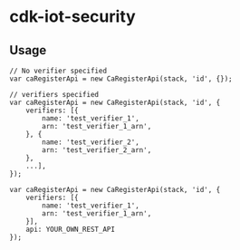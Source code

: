 # cdk-iot-security

## Usage

    // No verifier specified
    var caRegisterApi = new CaRegisterApi(stack, 'id', {});

    // verifiers specified
    var caRegisterApi = new CaRegisterApi(stack, 'id', {
        verifiers: [{
            name: 'test_verifier_1',
            arn: 'test_verifier_1_arn',
        }, {
            name: 'test_verifier_2',
            arn: 'test_verifier_2_arn',
        },
        ...],
    });

    var caRegisterApi = new CaRegisterApi(stack, 'id', {
        verifiers: [{
            name: 'test_verifier_1',
            arn: 'test_verifier_1_arn',
        }],
        api: YOUR_OWN_REST_API
    });